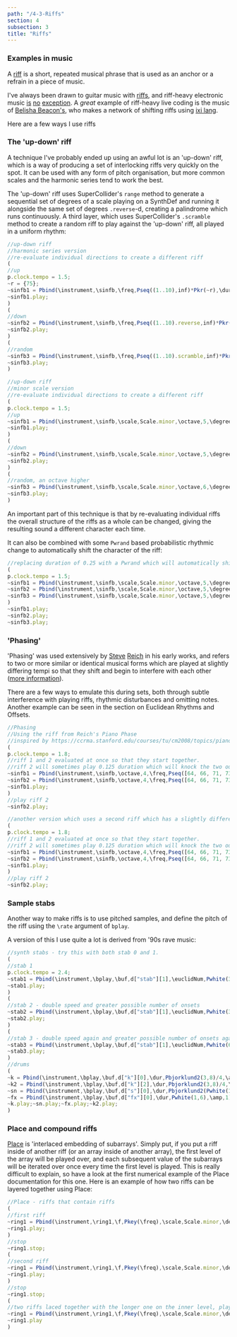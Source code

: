 ```yaml
---
path: "/4-3-Riffs"
section: 4
subsection: 3
title: "Riffs"
---
```


### Examples in music

A [riff](https://en.oxforddictionaries.com/definition/riff) is a short, repeated musical phrase that is used as an anchor or a refrain in a piece of music.

I've always been drawn to guitar music with [riffs](https://www.youtube.com/watch?v=WgF4ZuXVcIo), and riff-heavy electronic music [is](https://www.youtube.com/watch?v=YDZ9HYCAknc) [no](https://www.youtube.com/watch?v=P8JEm4d6Wu4&feature=youtu.be&t=2m16s) [exception](https://www.youtube.com/watch?v=2FmFXQSIzCo). A _great_ example of riff-heavy live coding is the music of [Belisha Beacon's](https://fractalmeat.bandcamp.com/album/this-is-fine), who makes a network of shifting riffs using [ixi lang](http://www.ixi-audio.net/ixilang/).

Here are a few ways I use riffs

### The 'up-down' riff

A technique I've probably ended up using an awful lot is an 'up-down' riff, which is a way of producing a set of interlocking riffs very quickly on the spot. It can be used with any form of pitch organisation, but more common scales and the harmonic series tend to work the best.

The 'up-down' riff uses SuperCollider's `range` method to generate a sequential set of degrees of a scale playing on a SynthDef and running it alongside the same set of degrees `.reverse`-d, creating a palindrome which runs continuously. A third layer, which uses SuperCollider's `.scramble` method to create a random riff to play against the 'up-down' riff, all played in a uniform rhythm:

```javascript
//up-down riff
//harmonic series version
//re-evaluate individual directions to create a different riff
(
//up
p.clock.tempo = 1.5;
~r = {75};
~sinfb1 = Pbind(\instrument,\sinfb,\freq,Pseq((1..10),inf)*Pkr(~r),\dur,0.25,\amp,0.3,\fb,Pwhite(0.1,0.4),\rel,0.3);
~sinfb1.play;
)
(
//down
~sinfb2 = Pbind(\instrument,\sinfb,\freq,Pseq((1..10).reverse,inf)*Pkr(~r),\dur,0.25,\amp,0.3,\fb,Pwhite(0.1,0.4),\rel,0.3);
~sinfb2.play;
)
(
//random
~sinfb3 = Pbind(\instrument,\sinfb,\freq,Pseq((1..10).scramble,inf)*Pkr(~r),\dur,0.25,\amp,0.3,\fb,Pwhite(0.1,1.0),\rel,0.3);
~sinfb3.play;
)

//up-down riff
//minor scale version
//re-evaluate individual directions to create a different riff
(
p.clock.tempo = 1.5;
//up
~sinfb1 = Pbind(\instrument,\sinfb,\scale,Scale.minor,\octave,5,\degree,Pseq((0..7),inf),\dur,0.25,\amp,0.3,\fb,Pwhite(0.1,0.4),\rel,0.2);
~sinfb1.play;
)
(
//down
~sinfb2 = Pbind(\instrument,\sinfb,\scale,Scale.minor,\octave,5,\degree,Pseq((0..7).reverse,inf),\dur,0.25,\amp,0.3,\fb,Pwhite(0.1,0.4),\rel,0.2);
~sinfb2.play;
)
(
//random, an octave higher
~sinfb3 = Pbind(\instrument,\sinfb,\scale,Scale.minor,\octave,6,\degree,Pseq((0..7).scramble,inf),\dur,0.25,\amp,0.3,\fb,Pwhite(0.1,1.0),\rel,0.2);
~sinfb3.play;
)

```

An important part of this technique is that by re-evaluating individual riffs the overall structure of the riffs as a whole can be changed, giving the resulting sound a different character each time.

It can also be combined with some `Pwrand` based probabilistic rhythmic change to automatically shift the character of the riff:

```javascript
//replacing duration of 0.25 with a Pwrand which will automatically shift the riffs
(
p.clock.tempo = 1.5;
~sinfb1 = Pbind(\instrument,\sinfb,\scale,Scale.minor,\octave,5,\degree,Pseq((0..7),inf),\dur,Pwrand([0.25,Pseq([0.125],2)],[0.9,0.1],inf),\amp,0.3,\fb,Pwhite(0.1,0.4),\rel,0.2);
~sinfb2 = Pbind(\instrument,\sinfb,\scale,Scale.minor,\octave,5,\degree,Pseq((0..7).reverse,inf),\dur,Pwrand([0.25,Pseq([0.125],2)],[0.9,0.1],inf),\amp,0.3,\fb,Pwhite(0.1,0.4),\rel,0.2);
~sinfb3 = Pbind(\instrument,\sinfb,\scale,Scale.minor,\octave,5,\degree,Pseq((0..7).scramble,inf),\dur,Pwrand([0.25,Pseq([0.125],2)],[0.9,0.1],inf),\amp,0.3,\fb,Pwhite(0.1,1.4),\rel,0.2);
)
~sinfb1.play;
~sinfb2.play;
~sinfb3.play;

```

### 'Phasing'

'Phasing' was used extensively by [Steve](https://www.youtube.com/watch?v=7P_9hDzG1i0) [Reich](https://www.youtube.com/watch?v=g0WVh1D0N50) in his early works, and refers to two or more similar or identical musical forms which are played at slightly differing tempi so that they shift and begin to interfere with each other ([more information](https://en.wikipedia.org/wiki/Phase_music)).

There are a few ways to emulate this during sets, both through subtle interference with playing riffs, rhythmic disturbances and omitting notes. Another example can be seen in the section on Euclidean Rhythms and Offsets.

```javascript
//Phasing
//Using the riff from Reich's Piano Phase
//inspired by https://ccrma.stanford.edu/courses/tu/cm2008/topics/piano_phase/index.shtml
(
p.clock.tempo = 1.8;
//riff 1 and 2 evaluated at once so that they start together.
//riff 2 will sometimes play 0.125 duration which will knock the two out of phase
~sinfb1 = Pbind(\instrument,\sinfb,\octave,4,\freq,Pseq([64, 66, 71, 73, 74, 66, 64, 73, 71, 66, 74, 73].midicps,inf),\dur,0.25,\amp,0.3,\fb,0.1,\rel,0.3);
~sinfb2 = Pbind(\instrument,\sinfb,\octave,4,\freq,Pseq([64, 66, 71, 73, 74, 66, 64, 73, 71, 66, 74, 73].midicps,inf),\dur,Pwrand([0.25,0.125],[0.99,0.01],inf),\amp,0.3,\fb,0.1,\rel,0.3);
~sinfb1.play;
)
//play riff 2
~sinfb2.play;

//another version which uses a second riff which has a slightly different tempo constantly
(
p.clock.tempo = 1.8;
//riff 1 and 2 evaluated at once so that they start together.
//riff 2 will sometimes play 0.125 duration which will knock the two out of phase
~sinfb1 = Pbind(\instrument,\sinfb,\octave,4,\freq,Pseq([64, 66, 71, 73, 74, 66, 64, 73, 71, 66, 74, 73].midicps,inf),\dur,0.25,\amp,0.3,\fb,0.8,\rel,0.3);
~sinfb2 = Pbind(\instrument,\sinfb,\octave,4,\freq,Pseq([64, 66, 71, 73, 74, 66, 64, 73, 71, 66, 74, 73].midicps,inf),\dur,0.255,\amp,0.3,\fb,0.1,\rel,0.3);
~sinfb1.play;
)
//play riff 2
~sinfb2.play;
```

### Sample stabs

Another way to make riffs is to use pitched samples, and define the pitch of the riff using the `\rate` argument of `bplay`.

A version of this I use quite a lot is derived from '90s rave music:

```javascript
//synth stabs - try this with both stab 0 and 1.
(
//stab 1
p.clock.tempo = 2.4;
~stab1 = Pbind(\instrument,\bplay,\buf,d["stab"][1],\euclidNum,Pwhite(3,3),\dur,Pbjorklund2(Pkey(\euclidNum),8)/4,\amp,2,\rate,Pseq([1,1,1,1,1,1,0.9,1.1],inf).stutter(3));
~stab1.play;
)
(
//stab 2 - double speed and greater possible number of onsets
~stab2 = Pbind(\instrument,\bplay,\buf,d["stab"][1],\euclidNum,Pwhite(3,11),\dur,Pbjorklund2(Pkey(\euclidNum),16)/4,\amp,1,\rate,Pseq([1,1,1,1,1,1,0.9,1.1],inf).stutter(3)*2);
~stab2.play;
)
(
//stab 3 - double speed again and greater possible number of onsets again
~stab3 = Pbind(\instrument,\bplay,\buf,d["stab"][1],\euclidNum,Pwhite(6,16),\dur,Pbjorklund2(Pkey(\euclidNum),16)/4,\amp,1,\rate,Pseq([1,1,1,1,1,1,0.9,1.1],inf).stutter(3)*4);
~stab3.play;
)
//drums
(
~k = Pbind(\instrument,\bplay,\buf,d["k"][0],\dur,Pbjorklund2(3,8)/4,\amp,1,\rate,Pseq([1.1,1.9],inf));
~k2 = Pbind(\instrument,\bplay,\buf,d["k"][2],\dur,Pbjorklund2(3,8)/4,\amp,1,\rate,Pseq([1.1,1.9],inf)*2);
~sn = Pbind(\instrument,\bplay,\buf,d["s"][0],\dur,Pbjorklund2(Pwhite(1,6),16)/4,\amp,1);
~fx = Pbind(\instrument,\bplay,\buf,d["fx"][0],\dur,Pwhite(1,6),\amp,1);
~k.play;~sn.play;~fx.play;~k2.play;
)

```

### Place and compound riffs

[Place](http://doc.sccode.org/Classes/Place.html) is 'interlaced embedding of subarrays'. Simply put, if you put a riff inside of another riff (or an array inside of another array), the first level of the array will be played over, and each subsequent value of the subarrays will be iterated over once every time the first level is played. This is really difficult to explain, so have a look at the first numerical example of the Place documentation for this one. Here is an example of how two riffs can be layered together using Place:

```javascript
//Place - riffs that contain riffs
(
//first riff
~ring1 = Pbind(\instrument,\ring1,\f,Pkey(\freq),\scale,Scale.minor,\degree,Place([0,7],inf),\octave,3,\dur,0.25,\d,0.6,\a,Pseq((1..40),inf),\pan,0,\amp,0.5);
~ring1.play;
)
//stop
~ring1.stop;
(
//second riff
~ring1 = Pbind(\instrument,\ring1,\f,Pkey(\freq),\scale,Scale.minor,\degree,Place([2,4,3,5,4,6,8,11],inf),\octave,3,\dur,0.25,\d,0.6,\a,Pseq((1..40),inf),\pan,0,\amp,0.5);
~ring1.play;
)
//stop
~ring1.stop;
(
//two riffs laced together with the longer one on the inner level, playing the first riff and then a note of the second
~ring1 = Pbind(\instrument,\ring1,\f,Pkey(\freq),\scale,Scale.minor,\degree,Place([0,7,[2,4,3,5,4,6,8,11]],inf),\octave,3,\dur,0.25,\d,0.6,\a,Pseq((1..40),inf),\pan,0,\amp,0.5);
~ring1.play
)
```
